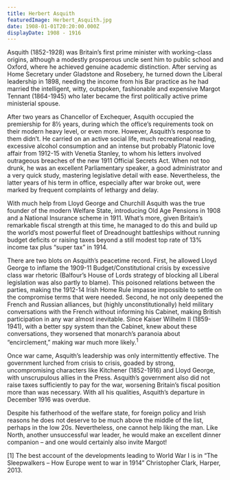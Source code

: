 ```yaml
---
title: Herbert Asquith
featuredImage: Herbert_Asquith.jpg
date: 1908-01-01T20:20:00.000Z
displayDate: 1908 - 1916
---
```


Asquith (1852-1928) was Britain’s first prime minister with working-class origins, although a modestly prosperous uncle sent him to public school and Oxford, where he achieved genuine academic distinction. After serving as Home Secretary under Gladstone and Rosebery, he turned down the Liberal leadership in 1898, needing the income from his Bar practice as he had married the intelligent, witty, outspoken, fashionable and expensive Margot Tennant (1864-1945) who later became the first politically active prime ministerial spouse.

After two years as Chancellor of Exchequer, Asquith occupied the premiership for 8½ years, during which the office’s requirements took on their modern heavy level, or even more. However, Asquith’s response to them didn’t. He carried on an active social life, much recreational reading, excessive alcohol consumption and an intense but probably Platonic love affair from 1912-15 with Venetia Stanley, to whom his letters involved outrageous breaches of the new 1911 Official Secrets Act. When not too drunk, he was an excellent Parliamentary speaker, a good administrator and a very quick study, mastering legislative detail with ease. Nevertheless, the latter years of his term in office, especially after war broke out, were marked by frequent complaints of lethargy and delay.

With much help from Lloyd George and Churchill Asquith was the true founder of the modern Welfare State, introducing Old Age Pensions in 1908 and a National Insurance scheme in 1911. What’s more, given Britain’s remarkable fiscal strength at this time, he managed to do this and build up the world’s most powerful fleet of Dreadnought battleships without running budget deficits or raising taxes beyond a still modest top rate of 13% income tax plus “super tax” in 1914.

There are two blots on Asquith’s peacetime record. First, he allowed Lloyd George to inflame the 1909-11 Budget/Constitutional crisis by excessive class war rhetoric (Balfour’s House of Lords strategy of blocking all Liberal legislation was also partly to blame). This poisoned relations between the parties, making the 1912-14 Irish Home Rule impasse impossible to settle on the compromise terms that were needed. Second, he not only deepened the French and Russian alliances, but (highly unconstitutionally) held military conversations with the French without informing his Cabinet, making British participation in any war almost inevitable. Since Kaiser Wilhelm II (1859-1941), with a better spy system than the Cabinet, knew about these conversations, they worsened that monarch’s paranoia about “encirclement,” making war much more likely.<sup>1</sup>

Once war came, Asquith’s leadership was only intermittently effective. The government lurched from crisis to crisis, goaded by strong, uncompromising characters like Kitchener (1852-1916) and Lloyd George, with unscrupulous allies in the Press. Asquith’s government also did not raise taxes sufficiently to pay for the war, worsening Britain’s fiscal position more than was necessary. With all his qualities, Asquith’s departure in December 1916 was overdue.

Despite his fatherhood of the welfare state, for foreign policy and Irish reasons he does not deserve to be much above the middle of the list, perhaps in the low 20s. Nevertheless, one cannot help liking the man. Like North, another unsuccessful war leader, he would make an excellent dinner companion – and one would certainly also invite Margot!

\[1] The best account of the developments leading to World War I is in “The Sleepwalkers – How Europe went to war in 1914” Christopher Clark, Harper, 2013.

